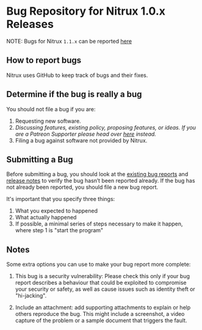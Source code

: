 # Bug Repository for Nitrux 1.0.x Releases
NOTE: Bugs for Nitrux `1.1.x` can be reported [here](https://github.com/Nitrux/nitrux-current-bug-tracker)

## How to report bugs
Nitrux uses GitHub to keep track of bugs and their fixes.

## Determine if the bug is really a bug
You should not file a bug if you are:

1. Requesting new software.
2. _Discussing features, existing policy, proposing features, or ideas. If you are a Patreon Supporter please head over [here](https://github.com/Nitrux/patreon-feature-requests) instead._
3. Filing a bug against software not provided by Nitrux.

## Submitting a Bug

Before submitting a bug, you should look at the [existing bug reports](https://github.com/Nitrux/nitrux-iso-bug-tracker/issues) and [release notes](https://sourceforge.net/p/nitruxos/news/) to verify the bug hasn’t been reported already. If the bug has not already been reported, you should file a new bug report.

It's important that you specify three things:

1. What you expected to happened
2. What actually happened
3. If possible, a minimal series of steps necessary to make it happen, where step 1 is "start the program"

## Notes

Some extra options you can use to make your bug report more complete:

1. This bug is a security vulnerability: Please check this only if your bug report describes a behaviour that could be exploited to compromise your security or safety, as well as cause issues such as identity theft or "hi-jacking".

2. Include an attachment: add supporting attachments to explain or help others reproduce the bug. This might include a screenshot, a video capture of the problem or a sample document that triggers the fault.

